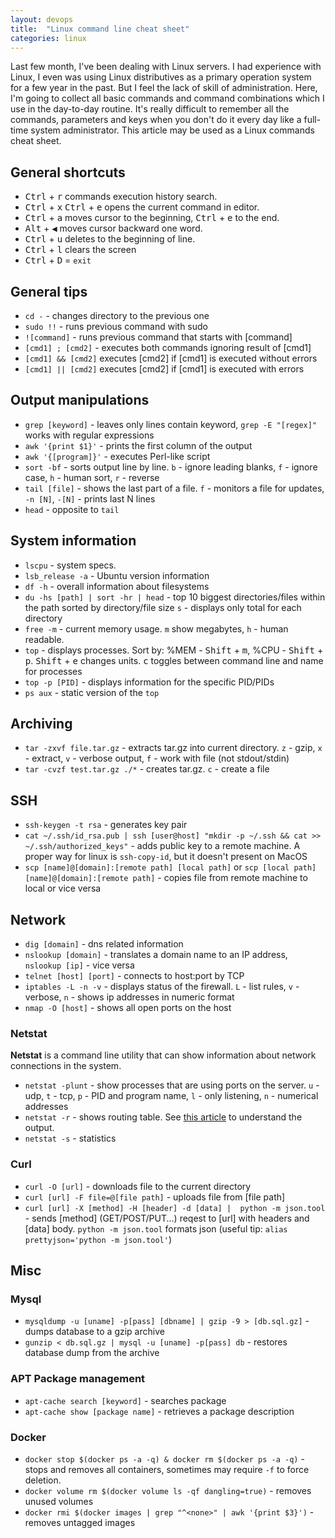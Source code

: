 ```yaml
---
layout: devops
title:  "Linux command line cheat sheet"
categories: linux
---
```

Last few month, I've been dealing with Linux servers. I had experience with Linux, I even was using Linux distributives as a primary operation system for a few year in the past. But I feel the lack of skill of administration. Here, I'm going to collect all basic commands and command combinations which I use in the day-to-day routine. It's really difficult to remember all the commands, parameters and keys when you don't do it every day like a full-time system administrator. This article may be used as a Linux commands cheat sheet.

## General shortcuts

* <kbd>Ctrl</kbd> + <kbd>r</kbd> commands execution history search.
* <kbd>Ctrl</kbd> + <kbd>x</kbd> <kbd>Ctrl</kbd> + <kbd>e</kbd> opens the current command in editor.
* <kbd>Ctrl</kbd> + <kbd>a</kbd> moves cursor to the beginning, <kbd>Ctrl</kbd> + <kbd>e</kbd> to the end.
* <kbd>Alt</kbd> + <kbd>◀</kbd> moves cursor backward one word.
* <kbd>Ctrl</kbd> + <kbd>u</kbd> deletes to the beginning of line.
* <kbd>Ctrl</kbd> + <kbd>l</kbd> clears the screen
* <kbd>Ctrl</kbd> + <kbd>D</kbd> = `exit`

## General tips

* `cd -` - changes directory to the previous one
* `sudo !!` - runs previous command with sudo
* `![command]` - runs previous command that starts with [command]
* `[cmd1] ; [cmd2]` - executes both commands ignoring result of [cmd1]
* `[cmd1] && [cmd2]` executes [cmd2] if [cmd1] is executed without errors
* `[cmd1] || [cmd2]` executes [cmd2] if [cmd1] is executed with errors

## Output manipulations

* `grep [keyword]` - leaves only lines contain keyword, `grep -E "[regex]"` works with regular expressions
* `awk '{print $1}'` - prints the first column of the output
* `awk '{[program]}'` - executes Perl-like script
* `sort -bf` - sorts output line by line. `b` - ignore leading blanks, `f` - ignore case, `h` - human sort, `r` - reverse
* `tail [file]` - shows the last part of a file. `f` - monitors a file for updates, `-n [N]`, `-[N]` - prints last N lines
* `head` - opposite to `tail`

## System information

* `lscpu` - system specs.
* `lsb_release -a` - Ubuntu version information
* `df -h` - overall information about filesystems
* `du -hs [path] | sort -hr | head` - top 10 biggest directories/files within the path sorted by directory/file size `s` - displays only total for each directory
* `free -m` - current memory usage. `m` show megabytes, `h` - human readable.
* `top` - displays processes. Sort by: %MEM - <kbd>Shift</kbd> + <kbd>m</kbd>, %CPU - <kbd>Shift</kbd> + <kbd>p</kbd>. <kbd>Shift</kbd> + <kbd>e</kbd> changes units. <kbd>c</kbd> toggles between command line and name for processes
* `top -p [PID]` - displays information for the specific PID/PIDs
* `ps aux` - static version of the `top`

## Archiving

* `tar -zxvf file.tar.gz` - extracts tar.gz into current directory. `z` - gzip, `x` - extract, `v` - verbose output, `f` - work with file (not stdout/stdin)
* `tar -cvzf test.tar.gz ./*` - creates tar.gz. `c` - create a file

## SSH

* `ssh-keygen -t rsa` - generates key pair
* `cat ~/.ssh/id_rsa.pub | ssh [user@host] "mkdir -p ~/.ssh && cat >> ~/.ssh/authorized_keys"` - adds public key to a remote machine. A proper way for linux is `ssh-copy-id`, but it doesn't present on MacOS
* `scp [name]@[domain]:[remote path] [local path]` or `scp [local path] [name]@[domain]:[remote path]` - copies file from remote machine to local or vice versa

## Network

* `dig [domain]` - dns related information
* `nslookup [domain]` - translates a domain name to an IP address, `nslookup [ip]`  - vice versa
* `telnet [host] [port]` - connects to host:port by TCP
* `iptables -L -n -v` - displays status of the firewall. `L` - list rules, `v` - verbose, `n` - shows ip addresses in numeric format
* `nmap -O [host]` - shows all open ports on the host

### Netstat

**Netstat** is a command line utility that can show information about network connections in the system.

* `netstat -plunt` - show processes that are using ports on the server. `u` - udp, `t` - tcp, `p` - PID and program name, `l` - only listening, `n` - numerical addresses
* `netstat -r` - shows routing table. See [this article](http://www.techrepublic.com/article/understand-the-basics-of-linux-routing/) to understand the output.
* `netstat -s` - statistics

### Curl

* `curl -O [url]` - downloads file to the current directory
* `curl [url] -F file=@[file path]` - uploads file from [file path]
* `curl [url] -X [method] -H [header] -d [data] |  python -m json.tool` - sends [method] (GET/POST/PUT...) reqest to [url] with headers and [data] body. `python -m json.tool` formats json (useful tip: `alias prettyjson='python -m json.tool'`)

## Misc

### Mysql

* `mysqldump -u [uname] -p[pass] [dbname] | gzip -9 > [db.sql.gz]` - dumps database to a gzip archive
* `gunzip < db.sql.gz | mysql -u [uname] -p[pass] db` - restores database dump from the archive

### APT Package management

* `apt-cache search [keyword]` - searches package
* `apt-cache show [package name]` - retrieves a package description

### Docker

* `docker stop $(docker ps -a -q) & docker rm $(docker ps -a -q)` - stops and removes all containers, sometimes may require `-f` to force deletion.
* `docker volume rm $(docker volume ls -qf dangling=true)` - removes unused volumes
* `docker rmi $(docker images | grep "^<none>" | awk '{print $3}')` - removes untagged images

